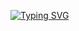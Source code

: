 [![Typing SVG](https://readme-typing-svg.herokuapp.com?color=8201EA&width=500&height=50&lines=%F0%9F%91%8B%F0%9F%8F%BB+Hey+there+nice+to+see+you!;%F0%9F%93%A3+I'm+looking+for+full-time+fullstack+developer+roles;%F0%9F%92%A1+Click+to+get+my+LinkedIn)](https://www.linkedin.com/in/devesh-mehra-489a1922a/)
